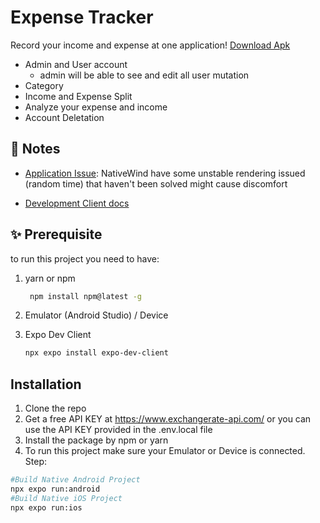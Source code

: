 # Expense Tracker

Record your income and expense at one application!
[Download Apk](https://drive.google.com/drive/folders/1aBSP--oos4ZTG012-dn0JBhX3r5IThj2?usp=sharing)

- Admin and User account
  - admin will be able to see and edit all user mutation
- Category
- Income and Expense Split
- Analyze your expense and income
- Account Deletation

## 📝 Notes

- [Application Issue](https://github.com/nativewind/nativewind/issues/924): NativeWind have some unstable rendering issued (random time) that haven't been solved might cause discomfort

- [Development Client docs](https://docs.expo.dev/clients/introduction/)

## ✨ Prerequisite

to run this project you need to have:

1. yarn or npm
   ```sh
    npm install npm@latest -g
   ```
2. Emulator (Android Studio) / Device
3. Expo Dev Client

   ```sh
   npx expo install expo-dev-client
   ```

## Installation

1. Clone the repo
2. Get a free API KEY at https://www.exchangerate-api.com/ or you can use the API KEY provided in the .env.local file
3. Install the package by npm or yarn
4. To run this project make sure your Emulator or Device is connected. Step:

```sh
#Build Native Android Project
npx expo run:android
#Build Native iOS Project
npx expo run:ios
```
